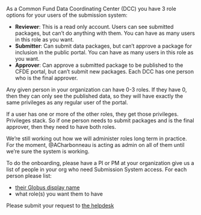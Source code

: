 As a Common Fund Data Coordinating Center (DCC) you have 3 role options for your users of the submission system:
- **Reviewer**: This is a read only account. Users can see submitted packages, but can’t do anything with them. You can have as many users in this role as you want.
- **Submitter**: Can submit data packages, but can’t approve a package for inclusion in the public portal. You can have as many users in this role as you want.
- **Approver**: Can approve a submitted package to be published to the CFDE portal, but can’t submit new packages. Each DCC has one person who is the final approver.

Any given person in your organization can have 0-3 roles. If they have 0, then they can only see the published data, so they will have exactly the same privileges as any regular user of the portal. 

If a user has one or more of the other roles, they get those privileges. Privileges stack. So if one person needs to submit packages and is the final approver, then they need to have both roles.  

We’re still working out how we will administer roles long term in practice. For the moment, @ACharbonneau is acting as admin on all of them until we’re sure the system is working.

To do the onboarding, please have a PI or PM at your organization give us a list of people in your org who need Submission System access. For each person please list:

- [their Globus display name](https://github.com/nih-cfde/security/blob/master/epic-1-groups/dcc-instructions.md)
- what role(s) you want them to have

Please submit your request to [the helpdesk](support@cfde.atlassian.net)
